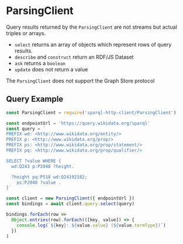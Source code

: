 # ParsingClient

Query results returned by the `ParsingClient` are not streams but actual triples or arrays.

* `select` returns an array of objects which represent rows of query results.
* `describe` and `construct` return an RDF/JS Dataset
* `ask` returns a `boolean`
* `update` does not return a value

The `ParsingClient` does not support the Graph Store protocol

## Query Example

<run-kit>

```javascript
const ParsingClient = require('sparql-http-client/ParsingClient')

const endpointUrl = 'https://query.wikidata.org/sparql'
const query = `
PREFIX wd: <http://www.wikidata.org/entity/>
PREFIX p: <http://www.wikidata.org/prop/>
PREFIX ps: <http://www.wikidata.org/prop/statement/>
PREFIX pq: <http://www.wikidata.org/prop/qualifier/>

SELECT ?value WHERE {
  wd:Q243 p:P2048 ?height.

  ?height pq:P518 wd:Q24192182;
    ps:P2048 ?value .
}`

const client = new ParsingClient({ endpointUrl })
const bindings = await client.query.select(query)

bindings.forEach(row => 
  Object.entries(row).forEach(([key, value]) => {
    console.log(`${key}: ${value.value} (${value.termType})`)
  })
)
```

</run-kit>
